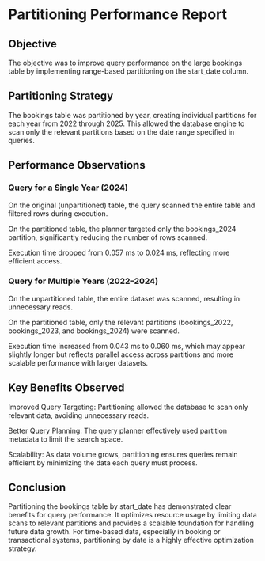 # Partitioning Performance Report
## Objective
The objective was to improve query performance on the large bookings table by implementing range-based partitioning on the start_date column.

## Partitioning Strategy
The bookings table was partitioned by year, creating individual partitions for each year from 2022 through 2025. This allowed the database engine to scan only the relevant partitions based on the date range specified in queries.

## Performance Observations
### Query for a Single Year (2024)

On the original (unpartitioned) table, the query scanned the entire table and filtered rows during execution.

On the partitioned table, the planner targeted only the bookings_2024 partition, significantly reducing the number of rows scanned.

Execution time dropped from 0.057 ms to 0.024 ms, reflecting more efficient access.

### Query for Multiple Years (2022–2024)

On the unpartitioned table, the entire dataset was scanned, resulting in unnecessary reads.

On the partitioned table, only the relevant partitions (bookings_2022, bookings_2023, and bookings_2024) were scanned.

Execution time increased from 0.043 ms to 0.060 ms, which may appear slightly longer but reflects parallel access across partitions and more scalable performance with larger datasets.

## Key Benefits Observed
Improved Query Targeting: Partitioning allowed the database to scan only relevant data, avoiding unnecessary reads.

Better Query Planning: The query planner effectively used partition metadata to limit the search space.

Scalability: As data volume grows, partitioning ensures queries remain efficient by minimizing the data each query must process.

## Conclusion
Partitioning the bookings table by start_date has demonstrated clear benefits for query performance. It optimizes resource usage by limiting data scans to relevant partitions and provides a scalable foundation for handling future data growth. For time-based data, especially in booking or transactional systems, partitioning by date is a highly effective optimization strategy.
